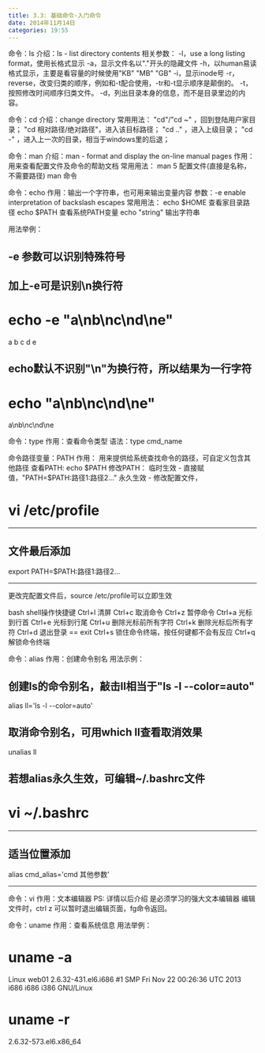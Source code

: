 ```yaml
---
title: 3.3: 基础命令-入门命令
date: 2014年11月14日
categories: 19:55
---
```

 
命令：ls
介绍：ls - list directory contents
相关参数：
-l，use a long listing format，使用长格式显示
-a，显示文件名以"."开头的隐藏文件
-h，以human易读格式显示，主要是看容量的时候使用"KB" "MB" "GB"
-i，显示inode号
-r，reverse，改变归类的顺序，例如和-t配合使用，-tr和-t显示顺序是颠倒的。
-t，按照修改时间顺序归类文件。
-d，列出目录本身的信息，而不是目录里边的内容。
 
 
命令：cd
介绍：change directory
常用用法：
"cd"/"cd ~" ，回到登陆用户家目录；
"cd 相对路径/绝对路径"，进入该目标路径；
"cd .." ，进入上级目录；
"cd -" ，进入上一次的目录，相当于windows里的后退；
 
 
命令：man
介绍：man - format and display the on-line manual pages
作用：用来查看配置文件及命令的帮助文档
常用用法：
man 5 配置文件(直接是名称，不需要路径)
man 命令
 
 
命令：echo
作用：输出一个字符串，也可用来输出变量内容
参数：-e enable interpretation of backslash escapes
常用用法：
echo $HOME 查看家目录路径
echo $PATH 查看系统PATH变量
echo "string" 输出字符串
 
用法举例：
## -e 参数可以识别特殊符号
 
## 加上-e可是识别\n换行符
# echo -e "a\nb\nc\nd\ne"
a
b
c
d
e
 
## echo默认不识别"\n"为换行符，所以结果为一行字符
# echo "a\nb\nc\nd\ne"
a\nb\nc\nd\ne 
 
命令：type
作用：查看命令类型
语法：type cmd_name
 
 
命令路径变量：PATH
作用：
用来提供给系统查找命令的路径，可自定义包含其他路径
查看PATH: 
echo $PATH
修改PATH：
临时生效 - 直接赋值，"PATH=$PATH:路径1:路径2..."
永久生效 - 修改配置文件，
# vi /etc/profile
*************************
## 文件最后添加
export PATH=$PATH:路径1:路径2...
*************************
更改完配置文件后，source /etc/profile可以立即生效
 
 
bash shell操作快捷键
Ctrl+l 清屏
Ctrl+c 取消命令
Ctrl+z 暂停命令
Ctrl+a 光标到行首
Ctrl+e 光标到行尾
Ctrl+u 删除光标前所有字符
Ctrl+k 删除光标后所有字符
Ctrl+d 退出登录 == exit
Ctrl+s 锁住命令终端，按任何键都不会有反应
Ctrl+q 解锁命令终端
 
 
命令：alias
作用：创建命令别名
用法示例：
## 创建ls的命令别名，敲击ll相当于"ls -l --color=auto"
alias ll='ls -l --color=auto'
 
## 取消命令别名，可用which ll查看取消效果
unalias ll
 
## 若想alias永久生效，可编辑~/.bashrc文件
# vi ~/.bashrc
***************************
## 适当位置添加
alias cmd_alias='cmd 其他参数'
***************************
 
 
命令：vi
作用：文本编辑器
PS:
详情以后介绍
是必须学习的强大文本编辑器
编辑文件时，ctrl z 可以暂时退出编辑页面，fg命令返回。
 
 
命令：uname
作用：查看系统信息
用法举例：
# uname -a
Linux web01 2.6.32-431.el6.i686 #1 SMP Fri Nov 22 00:26:36 UTC 2013 i686 i686 i386 GNU/Linux
# uname -r
2.6.32-573.el6.x86_64
